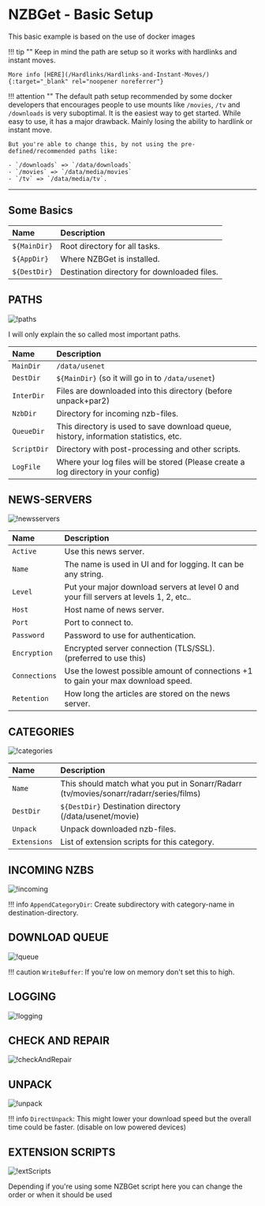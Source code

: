 # NZBGet - Basic Setup

This basic example is based on the use of docker images

!!! tip ""
    Keep in mind the path are setup so it works with hardlinks and instant moves.

    More info [HERE](/Hardlinks/Hardlinks-and-Instant-Moves/){:target="_blank" rel="noopener noreferrer"}

!!! attention ""
    The default path setup recommended by some docker developers that encourages people to use mounts like `/movies`, `/tv` and `/downloads` is very suboptimal. It is the easiest way to get started. While easy to use, it has a major drawback. Mainly losing the ability to hardlink or instant move.

    But you're able to change this, by not using the pre-defined/recommended paths like:

    - `/downloads` => `/data/downloads`
    - `/movies` => `/data/media/movies`
    - `/tv` => `/data/media/tv`.

------

## Some Basics

| Name         | Description                                |
|:---          |:---                                        |
| `${MainDir}` | Root directory for all tasks.              |
| `${AppDir}`  | Where NZBGet is installed.                 |
| `${DestDir}` | Destination directory for downloaded files.|

## PATHS

![!paths](images/paths.png)

I will only explain the so called most important paths.

| Name        | Description                                                                            |
|:---         |:---                                                                                     |
| `MainDir`   | `/data/usenet`                                                                        |
| `DestDir`   | `${MainDir}` (so it will go in to `/data/usenet`)                 |
| `InterDir`  | Files are downloaded into this directory (before unpack+par2)                          |
| `NzbDir`    | Directory for incoming nzb-files.                                                      |
| `QueueDir`  | This directory is used to save download queue, history, information statistics, etc.   |
| `ScriptDir` | Directory with post-processing and other scripts.                                      |
| `LogFile`   | Where your log files will be stored (Please create a log directory in your config) |

## NEWS-SERVERS

![!newsservers](images/newsservers.png)

| Name           | Description                                                                            |
|:---            |:---                                                                                    |
| `Active`       | Use this news server.                                                                  |
| `Name`         | The name is used in UI and for logging. It can be any string.                          |
| `Level`        | Put your major download servers at level 0 and your fill servers at levels 1, 2, etc.. |
| `Host`         | Host name of news server.                                                              |
| `Port`         | Port to connect to.                                                                    |
| `Password`     | Password to use for authentication.                                                    |
| `Encryption`   | Encrypted server connection (TLS/SSL). (preferred to use this)                   |
| `Connections`  | Use the lowest possible amount of connections +1 to gain your max download speed.      |
| `Retention`    | How long the articles are stored on the news server.                                   |

## CATEGORIES

![!categories](images/categories.png)

| Name          | Description                                                                            |
|:---           |:---                                                                                    |
| `Name`        | This should match what you put in Sonarr/Radarr (tv/movies/sonarr/radarr/series/films) |
| `DestDir`     | `${DestDir}` Destination directory (/data/usenet/movie)                     |
| `Unpack`      | Unpack downloaded nzb-files.                                                           |
| `Extensions`  | List of extension scripts for this category.                                           |

## INCOMING NZBS

![!incoming](images/incoming.png)

!!! info
    `AppendCategoryDir`: Create subdirectory with category-name in destination-directory.

## DOWNLOAD QUEUE

![!queue](images/queue.png)

!!! caution
    `WriteBuffer`: If you're low on memory don't set this to high.

## LOGGING

![!logging](images/logging.png)

## CHECK AND REPAIR

![!checkAndRepair](images/checkAndRepair.png)

## UNPACK

![!unpack](images/unpack.png)

!!! info
    `DirectUnpack`: This might lower your download speed but the overall time could be faster. (disable on low powered devices)

## EXTENSION SCRIPTS

![!extScripts](images/extScripts.png)

Depending if you're using some NZBGet script here you can change the order or when it should be used
